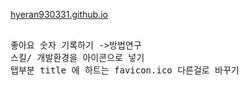 <a href="hyeran930331.github.io">hyeran930331.github.io</a>
<pre>

좋아요 숫자 기록하기 ->방법연구
스킬/ 개발환경을 아이콘으로 넣기
탭부분 title 에 하트는 favicon.ico 다른걸로 바꾸기
</pre?
